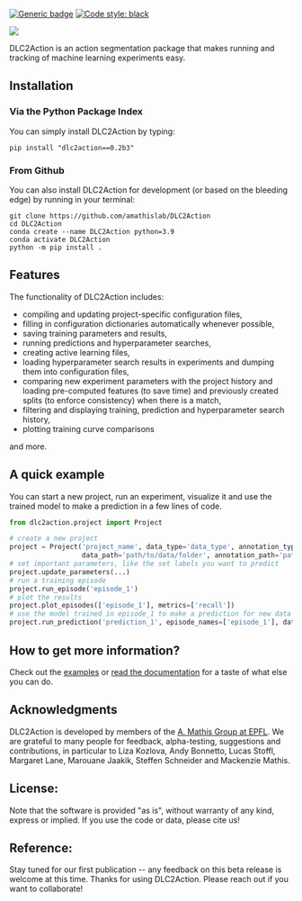[![Generic badge](https://img.shields.io/badge/Contributions-Welcome-brightgreen.svg)](CONTRIBUTING.md)
<a href="https://github.com/psf/black"><img alt="Code style: black" src="https://img.shields.io/badge/code%20style-black-000000.svg"></a>

![](logos/title.png)

DLC2Action is an action segmentation package that makes running and tracking of machine learning experiments easy.

## Installation

### Via the Python Package Index

You can simply install DLC2Action by typing:

```
pip install "dlc2action==0.2b3"
```

### From Github

You can also install DLC2Action for development (or based on the bleeding edge) by running in your terminal:

```
git clone https://github.com/amathislab/DLC2Action
cd DLC2Action
conda create --name DLC2Action python=3.9
conda activate DLC2Action
python -m pip install .
```

## Features

The functionality of DLC2Action includes:
 - compiling and updating project-specific configuration files,
 - filling in configuration dictionaries automatically whenever possible,
 - saving training parameters and results,
 - running predictions and hyperparameter searches,
 - creating active learning files,
 - loading hyperparameter search results in experiments and dumping them into configuration files,
 - comparing new experiment parameters with the project history and loading pre-computed features (to save time) and previously
   created splits (to enforce consistency) when there is a match,
 - filtering and displaying training, prediction and hyperparameter search history,
 - plotting training curve comparisons

and more.

## A quick example

You can start a new project, run an experiment, visualize it and use the trained model to make a prediction
in a few lines of code.
```python
from dlc2action.project import Project

# create a new project
project = Project('project_name', data_type='data_type', annotation_type='annotation_type',
                  data_path='path/to/data/folder', annotation_path='path/to/annotation/folder')
# set important parameters, like the set labels you want to predict
project.update_parameters(...)
# run a training episode
project.run_episode('episode_1')
# plot the results
project.plot_episodes(['episode_1'], metrics=['recall'])
# use the model trained in episode_1 to make a prediction for new data
project.run_prediction('prediction_1', episode_names=['episode_1'], data_path='path/to/new_data/folder')
```

## How to get more information?

Check out the [examples](/examples) or [read the documentation](https://amathislab.github.io/DLC2action/html_docs/dlc2action.html) for a taste of what else you can do.


## Acknowledgments

DLC2Action is developed by members of the [A. Mathis Group at EPFL](https://www.mathislab.org/). We are grateful to many people for feedback, alpha-testing, suggestions and contributions, in particular to Liza Kozlova, Andy Bonnetto, Lucas Stoffl, Margaret Lane, Marouane Jaakik, Steffen Schneider and Mackenzie Mathis.

## License:

Note that the software is provided "as is", without warranty of any kind, express or implied. If you use the code or data, please cite us!

## Reference:

Stay tuned for our first publication -- any feedback on this beta release is welcome at this time. Thanks for using DLC2Action. Please reach out if you want to collaborate!
